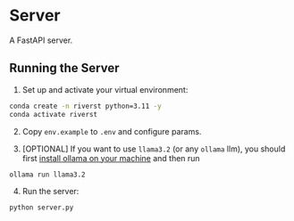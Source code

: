 # Server

A FastAPI server.

## Running the Server

1. Set up and activate your virtual environment:

```bash
conda create -n riverst python=3.11 -y
conda activate riverst
```

2. Copy `env.example` to `.env` and configure params.

3. [OPTIONAL] If you want to use `llama3.2` (or any `ollama` llm), you should first [install ollama on your machine](https://ollama.com/) and then run

```bash
ollama run llama3.2
```

4. Run the server:

```bash
python server.py
```
